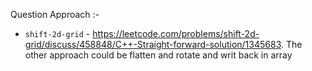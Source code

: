 Question Approach :-

* `shift-2d-grid` - https://leetcode.com/problems/shift-2d-grid/discuss/458848/C++-Straight-forward-solution/1345683. The other approach could be flatten and rotate and writ back in array